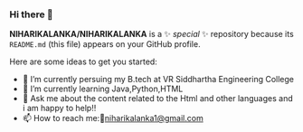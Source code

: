 ### Hi there 👋


**NIHARIKALANKA/NIHARIKALANKA** is a ✨ _special_ ✨ repository because its `README.md` (this file) appears on your GitHub profile.

Here are some ideas to get you started:

- 🔭 I’m currently persuing my B.tech at VR Siddhartha Engineering College 
- 🌱 I’m currently learning Java,Python,HTML
- 💬 Ask me about the content related to the Html and other languages and i am happy to help!!
- 📫 How to reach me::email:niharikalanka1@gmail.com


